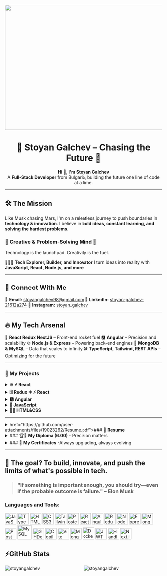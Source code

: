 
<div align="center">

  <img src="https://github.com/user-attachments/assets/04341c23-9ec0-47bb-b769-3bfa077e3feb" width="800" height="400">
</div>
<div align="left">
<h1 align="center">🚀 Stoyan Galchev – Chasing the Future 🚀</h1>

<p align="center">
<strong>Hi 👋, I'm Stoyan Galchev</strong><br>
A <b>Full-Stack Developer</b> from Bulgaria, building the future one line of code at a time.
</p>

---

## 🛠 The Mission
Like Musk chasing Mars, I'm on a relentless journey to push boundaries in **technology & innovation**.
I believe in **bold ideas, constant learning, and solving the hardest problems**.

### 🌱 **Creative & Problem-Solving Mind** 🧠
Technology is the launchpad. Creativity is the fuel.

👨🏻‍💻 **Tech Explorer, Builder, and Innovator**
I turn ideas into reality with **JavaScript, React, Node.js, and more**.

---

## 📡 **Connect With Me**
📧 **Email:** [stoyangalchev98@gmail.com](mailto:stoyangalchev98@gmail.com)
🔗 **LinkedIn:** [stoyan-galchev-21612a274](https://www.linkedin.com/in/stoyan-galchev-21612a274/)
📸 **Instagram:** [stoyan_galchev](https://www.instagram.com/stoyan_galchev)

---

## 🔥 My Tech Arsenal
🚀 **React Redux NextJS** – Front-end rocket fuel
🅰️ **Angular** – Precision and scalability
⚙ **Node.js & Express** – Powering back-end engines
📡 **MongoDB & MySQL** – Data that scales to infinity
🛠 **TypeScript, Tailwind, REST APIs** – Optimizing for the future

---


### 🔑 My Projects
<details><summary><b>⚛ ⚡️ React</b></summary>
   <ul>
   <li><a href="https://fast-and-furious-sigma.vercel.app">Fast and Furious</a></li>
   <li><a href="https://stoyan-galchev.onrender.com/">My-portfolio-app</a></li>
   <li><a href="https://toparborist.com/">Top Arborist</a></li>
     
  </ul>
</details>
        
<details><summary><b>🗄️ Redux ⚛ ⚡️ React </b></summary>
   <ul>
   <li><a href="https://calculator-zeta-ten-24.vercel.app/">Calculator</a></li>
   <li><a href="https://pizzashop-one.vercel.app/">Pizza Shop</a></li>
  </ul>
</details>
              
<details><summary><b>🅰️  Angular</b></summary>
   <ul>
   <li><a href="https://webflix-9znqh0fxb-stoyans-projects-1eda22f1.vercel.app/home">Webflix</a></li>
  </ul>
</details>

<details><summary><b>👾  JavaScript</b></summary>
    
   <ul >
   <li><a href="https://wildlife-tan.vercel.app/">Wildlife</a></li>
   <li><a href="https://stoyangalchev.github.io/Car-Parts/">Car Parts</a></li>
   <li><a href="https://stoyangalchev.github.io/Fitness-Class/">Fitness Class</a></li>
   <li><a href="https://stoyangalchev.github.io/Slider/">Slider</a></li>
   <li><a href="https://stoyangalchev.github.io/Simple-Timer/">Timer</a></li>
   <li><a href="https://stoyangalchev.github.io/Aim-Game/">Aim Game</a></li>
   <li><a href="https://stoyangalchev.github.io/To-Do-List/">To Do List</a></li>
   <li><a href="https://stoyangalchev.github.io/Gallery-Of-Cards/">Gallery Of Cards</a></li>
  </ul>
</details>

<details><summary><b>👨‍🚀  HTML&CSS </b></summary>
   <ul>
    <li><a href="https://stoyangalchev.github.io/Travellia/">Travellia</a></li>
  </ul>
</details>
<hr>

<details>><summary><a>href="https://github.com/user-attachments/files/19023262/Resume.pdf">### 📃 <b>Resume</b></a></summary></details>
  
<details><summary>### 🏆📝 <b>My Diploma (6.00)</b> - Precision matters </summary>
<ul>
  <li> <a href="https://drive.google.com/file/d/19BZu9UplROsZvafI5c2mTjobZRj3R1Ur/view?usp=drive_link">Full Image</a></li>
  <li> <a href="https://drive.google.com/file/d/1sJerK--8gqH5YUpKw828Tf0OjcsU_3Wh/view?usp=sharing">Short Image</a></li>
</ul>
</details>

<details><summary>### 📝 <b>My Certificates</b> -Always upgrading, always evolving </summary>
   <ul >
  <li><a href="https://github.com/StoyanGalchev/StoyanGalchev/assets/119026878/9ad1ca01-756c-452e-8f81-240d73014c2a">Programing Basic</a></li>
  <li><a href="https://github.com/StoyanGalchev/StoyanGalchev/assets/119026878/9d89477a-7bbe-4439-a6d8-2e3452ab4611">Programing Fundamentals</></li>
  <li><a href="https://github.com/StoyanGalchev/StoyanGalchev/assets/119026878/45be93ab-8198-46f6-9b64-c46523ad56d9">JS Advanced</a></li>
  <li><a href="https://github.com/StoyanGalchev/StoyanGalchev/assets/119026878/c5986f2e-30f6-49ac-8bf1-1e6c94158e61">JS Application</a></li>
  <li><a href="https://github.com/StoyanGalchev/StoyanGalchev/assets/119026878/90caca0d-9eb5-419d-8e98-69de15238a2c">JS Back-End</a></li>
  <li><a href="https://github.com/StoyanGalchev/SoftUni-Software-Engineering/assets/119026878/4e071ee2-ac83-4bf0-a300-00170b5af87f">Angular</a></li>
  <li><a href="https://github.com/user-attachments/assets/7f5dc29d-9ee9-47fd-b0aa-43e79bec1cd1">React</a></li>
  <li><a href="https://github.com/StoyanGalchev/StoyanGalchev/assets/119026878/42af7ec5-e8b6-44de-afa4-6b67fa78d23b">TypeScript</a></li>
  <li><a href= "https://github.com/StoyanGalchev/StoyanGalchev/assets/119026878/eaa22880-b9ba-49b2-a652-8269c51d26bc">HTML CSS</a></li>
  <li><a href="https://github.com/StoyanGalchev/StoyanGalchev/assets/119026878/913725d1-5f16-4d35-a912-2ea05ab89d0c">IT Career Buster</a></li>

</ul>
 </details>
   <hr>
  <h2> 🚀 The goal? To build, innovate, and push the limits of what's possible in tech.</h2>

> <h3> "If something is important enough, you should try—even if the probable outcome is failure." – Elon Musk</h3>
<h3 align="left">Languages and Tools:</h3>
<p align="left"  >

<a href="https://developer.mozilla.org/en-US/docs/Web/JavaScript" target="_blank" rel="noreferrer"><img src="https://raw.githubusercontent.com/danielcranney/readme-generator/main/public/icons/skills/javascript-colored.svg" width="36" height="36" alt="JavaScript" /></a>
<a href="https://www.typescriptlang.org/" target="_blank" rel="noreferrer"><img src="https://raw.githubusercontent.com/danielcranney/readme-generator/main/public/icons/skills/typescript-colored.svg" width="36" height="36" alt="TypeScript" /></a>
<a href="https://developer.mozilla.org/en-US/docs/Glossary/HTML5" target="_blank" rel="noreferrer"><img src="https://raw.githubusercontent.com/danielcranney/readme-generator/main/public/icons/skills/html5-colored.svg" width="36" height="36" alt="HTML5" /></a>
        <a href="https://www.w3.org/TR/CSS/#css" target="_blank" rel="noreferrer"><img src="https://raw.githubusercontent.com/danielcranney/readme-generator/main/public/icons/skills/css3-colored.svg" width="36" height="36" alt="CSS3" /></a>
        <a href="https://tailwindcss.com/" target="_blank" rel="noreferrer"><img src="https://www.svgrepo.com/show/374118/tailwind.svg" width="36" height="36" alt="Tailwind" /></a>
        <a href="https://postcss.org/" target="_blank" rel="noreferrer"><img src="https://www.svgrepo.com/show/354198/postcss.svg" width="36" height="36" alt="Postcss" /></a>
        <a href="https://reactjs.org/" target="_blank" rel="noreferrer"><img src="https://raw.githubusercontent.com/danielcranney/readme-generator/main/public/icons/skills/react-colored.svg" width="36" height="36" alt="React" /></a>
        <a href="https://angular.io/" target="_blank" rel="noreferrer"><img src="https://raw.githubusercontent.com/danielcranney/readme-generator/main/public/icons/skills/angularjs-colored.svg" width="36" height="36" alt="Angular" /></a>
        <a href="https://redux.js.org/" target="_blank" rel="noreferrer"><img src="https://www.svgrepo.com/show/303557/redux-logo.svg" width="36" height="36" alt="Redux" /></a>
        <a href="https://nodejs.org/en/" target="_blank" rel="noreferrer"><img src="https://raw.githubusercontent.com/danielcranney/readme-generator/main/public/icons/skills/nodejs-colored.svg" width="36" height="36" alt="NodeJS" /></a>
        <a href="https://expressjs.com/" target="_blank" rel="noreferrer"><img src="https://encrypted-tbn0.gstatic.com/images?q=tbn:ANd9GcR4u94u1wfOumlFo5J_RA2gwV15UlurUretU3FzX50SuA&s" width="36" height="36" alt="Express" /></a>
        <a href="https://www.mongodb.com/" target="_blank" rel="noreferrer"><img src="https://raw.githubusercontent.com/danielcranney/readme-generator/main/public/icons/skills/mongodb-colored.svg" width="36" height="36" alt="MongoDB" /></a>
        <a href="https://www.postman.com/" target="_blank" rel="noreferrer"><img src="https://cdn.iconscout.com/icon/free/png-256/free-postman-3521648-2945092.png" width="36" height="36" alt="Postman" /></a>
        <a href="https://www.mysql.com/" target="_blank" rel="noreferrer"><img src="https://www.svgrepo.com/show/303251/mysql-logo.svg" width="45" height="45" alt="MySQL" /></a>
        <a href="https://github.com/apps/desktop" target="_blank" rel="noreferrer"><img src="https://upload.wikimedia.org/wikipedia/commons/thumb/a/ae/Github-desktop-logo-symbol.svg/1200px-Github-desktop-logo-symbol.svg.png" width="36" height="36" alt="GHDesctop" 
        /></a>
        <a href="https://git-scm.com/" target="_blank" rel="noreferrer"><img src="https://www.svgrepo.com/show/303548/git-icon-logo.svg" width="36" height="36"  alt="Copilot" /></a>
        <a href="https://vitejs.dev/" target="_blank" rel="noreferrer"><img src="https://raw.githubusercontent.com/danielcranney/readme-generator/main/public/icons/skills/vite-colored.svg" width="36" height="36" alt="Vite" /></a>
        <a href="https://mongoosejs.com/" target="_blank" rel="noreferrer"><img src="https://avatars.githubusercontent.com/u/7552965?s=280&v=4" width="36" height="36" alt="MongooseJS" /></a>
        <a href="https://hub.docker.com/"><img src="https://img.icons8.com/color/96/000000/docker.png" width="38" height="38" alt="Docker"/></a>
        <a href="https://jwt.io/"><img src="https://jwt.io/img/pic_logo.svg" width="36" height="36" alt="JWT"/></a>
        <a href="https://handlebarsjs.com/"><img src="https://www.svgrepo.com/show/373653/handlebars.svg" width="36" height="36" alt="Handlebars"/></a>
        <a href="https://nextjs.org/"><img src="https://files.raycast.com/48xofmdo0666jyije8lzc2i9pd9b" width="36" height="36" alt="Next.js"/></a>



     
</p>

## ⚡GitHub Stats
  <p><img align="left" src="https://github-readme-stats.vercel.app/api/top-langs?username=stoyangalchev&show_icons=true&locale=en&layout=compact&theme=github_dark&hide_border=true" alt="stoyangalchev" /></p>

<p align="center"> <img src="https://github-readme-stats.vercel.app/api?username=stoyangalchev&show_icons=true&theme=midnight-purple" alt="stoyangalchev" />


</div>

